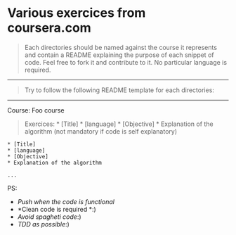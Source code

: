 # Various exercices from coursera.com
>Each directories should be named against the course it represents and contain a README explaining the purpose of each snippet of code. 
Feel free to fork it and contribute to it.
No particular language is required. 
---
>Try to follow the following README template for each directories: 
---
Course: Foo course

>Exercices:
    * [Title]
    * [language]
    * [Objective]
    * Explanation of the algorithm (not mandatory if code is self explanatory)

    * [Title]
    * [language]
    * [Objective]
    * Explanation of the algorithm

    ...

PS:
* *Push when the code is functional*
* *Clean code is required *:)
* *Avoid spagheti code*:)
* *TDD as possible*:)
